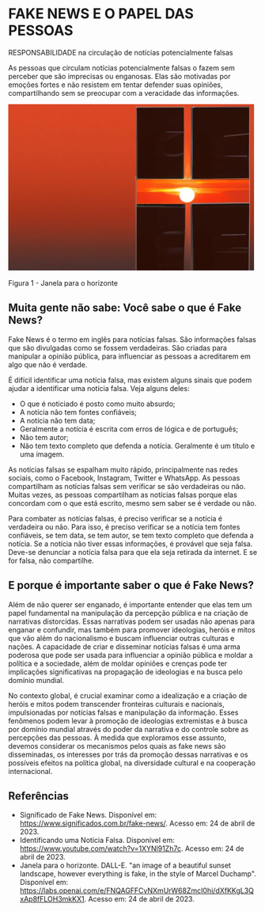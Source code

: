 # FAKE NEWS E O PAPEL DAS PESSOAS

RESPONSABILIDADE na circulação de notícias potencialmente falsas

As pessoas que circulam notícias potencialmente falsas o fazem sem perceber que são imprecisas ou enganosas. Elas são motivadas por emoções fortes e não resistem em tentar defender suas opiniões, compartilhando sem se preocupar com a veracidade das informações.

![Janela para o horizonte](imagens/janela-horizonte.jpg)

Figura 1 - Janela para o horizonte

## Muita gente não sabe: Você sabe o que é Fake News?

Fake News é o termo em inglês para notícias falsas. São informações falsas que são divulgadas como se fossem verdadeiras. São criadas para manipular a opinião pública, para influenciar as pessoas a acreditarem em algo que não é verdade.

É difícil identificar uma notícia falsa, mas existem alguns sinais que podem ajudar a identificar uma notícia falsa. Veja alguns deles:

- O que é noticiado é posto como muito absurdo;
- A notícia não tem fontes confiáveis;
- A notícia não tem data;
- Geralmente a notícia é escrita com erros de lógica e de português;
- Não tem autor;
- Não tem texto completo que defenda a notícia. Geralmente é um título e uma imagem.

As notícias falsas se espalham muito rápido, principalmente nas redes sociais, como o Facebook, Instagram, Twitter e WhatsApp. As pessoas compartilham as notícias falsas sem verificar se são verdadeiras ou não. Muitas vezes, as pessoas compartilham as notícias falsas porque elas concordam com o que está escrito, mesmo sem saber se é verdade ou não.

Para combater as notícias falsas, é preciso verificar se a notícia é verdadeira ou não. Para isso, é preciso verificar se a notícia tem fontes confiáveis, se tem data, se tem autor, se tem texto completo que defenda a notícia. Se a notícia não tiver essas informações, é provável que seja falsa. Deve-se denunciar a notícia falsa para que ela seja retirada da internet. E se for falsa, não compartilhe.

## E porque é importante saber o que é Fake News?

Além de não querer ser enganado, é importante entender que elas tem um papel fundamental na manipulação da percepção pública e na criação de narrativas distorcidas. Essas narrativas podem ser usadas não apenas para enganar e confundir, mas também para promover ideologias, heróis e mitos que vão além do nacionalismo e buscam influenciar outras culturas e nações. A capacidade de criar e disseminar notícias falsas é uma arma poderosa que pode ser usada para influenciar a opinião pública e moldar a política e a sociedade, além de moldar opiniões e crenças pode ter implicações significativas na propagação de ideologias e na busca pelo domínio mundial.

No contexto global, é crucial examinar como a idealização e a criação de heróis e mitos podem transcender fronteiras culturais e nacionais, impulsionadas por notícias falsas e manipulação da informação. Esses fenômenos podem levar à promoção de ideologias extremistas e à busca por domínio mundial através do poder da narrativa e do controle sobre as percepções das pessoas. À medida que exploramos esse assunto, devemos considerar os mecanismos pelos quais as fake news são disseminadas, os interesses por trás da promoção dessas narrativas e os possíveis efeitos na política global, na diversidade cultural e na cooperação internacional.

## Referências

- Significado de Fake News. Disponível em: <https://www.significados.com.br/fake-news/>. Acesso em: 24 de abril de 2023.
- Identificando uma Notícia Falsa. Disponível em: <https://www.youtube.com/watch?v=1XYNl91Zh7c>. Acesso em: 24 de abril de 2023.
- Janela para o horizonte. DALL-E. "an image of a beautiful sunset landscape, however everything is fake, in the style of Marcel Duchamp". Disponível em: <https://labs.openai.com/e/FNQAGFFCvNXmUrW68ZmcI0hi/dXfKKgL3QxAp8fFLOH3mkKX1>. Acesso em: 24 de abril de 2023.
